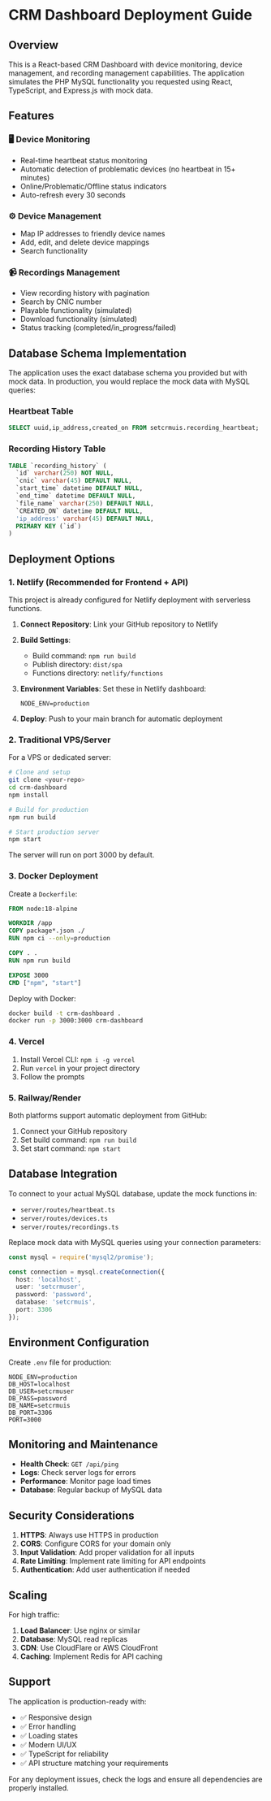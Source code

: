 # CRM Dashboard Deployment Guide

## Overview

This is a React-based CRM Dashboard with device monitoring, device management, and recording management capabilities. The application simulates the PHP MySQL functionality you requested using React, TypeScript, and Express.js with mock data.

## Features

### 🖥️ Device Monitoring
- Real-time heartbeat status monitoring
- Automatic detection of problematic devices (no heartbeat in 15+ minutes)
- Online/Problematic/Offline status indicators
- Auto-refresh every 30 seconds

### ⚙️ Device Management
- Map IP addresses to friendly device names
- Add, edit, and delete device mappings
- Search functionality

### 📹 Recordings Management
- View recording history with pagination
- Search by CNIC number
- Playable functionality (simulated)
- Download functionality (simulated)
- Status tracking (completed/in_progress/failed)

## Database Schema Implementation

The application uses the exact database schema you provided but with mock data. In production, you would replace the mock data with MySQL queries:

### Heartbeat Table
```sql
SELECT uuid,ip_address,created_on FROM setcrmuis.recording_heartbeat;
```

### Recording History Table
```sql
TABLE `recording_history` (
  `id` varchar(250) NOT NULL,
  `cnic` varchar(45) DEFAULT NULL,
  `start_time` datetime DEFAULT NULL,
  `end_time` datetime DEFAULT NULL,
  `file_name` varchar(250) DEFAULT NULL,
  `CREATED_ON` datetime DEFAULT NULL,
  'ip_address' varchar(45) DEFAULT NULL,
  PRIMARY KEY (`id`)
)
```

## Deployment Options

### 1. Netlify (Recommended for Frontend + API)

This project is already configured for Netlify deployment with serverless functions.

1. **Connect Repository**: Link your GitHub repository to Netlify
2. **Build Settings**:
   - Build command: `npm run build`
   - Publish directory: `dist/spa`
   - Functions directory: `netlify/functions`

3. **Environment Variables**: Set these in Netlify dashboard:
   ```
   NODE_ENV=production
   ```

4. **Deploy**: Push to your main branch for automatic deployment

### 2. Traditional VPS/Server

For a VPS or dedicated server:

```bash
# Clone and setup
git clone <your-repo>
cd crm-dashboard
npm install

# Build for production
npm run build

# Start production server
npm start
```

The server will run on port 3000 by default.

### 3. Docker Deployment

Create a `Dockerfile`:

```dockerfile
FROM node:18-alpine

WORKDIR /app
COPY package*.json ./
RUN npm ci --only=production

COPY . .
RUN npm run build

EXPOSE 3000
CMD ["npm", "start"]
```

Deploy with Docker:

```bash
docker build -t crm-dashboard .
docker run -p 3000:3000 crm-dashboard
```

### 4. Vercel

1. Install Vercel CLI: `npm i -g vercel`
2. Run `vercel` in your project directory
3. Follow the prompts

### 5. Railway/Render

Both platforms support automatic deployment from GitHub:

1. Connect your GitHub repository
2. Set build command: `npm run build`
3. Set start command: `npm start`

## Database Integration

To connect to your actual MySQL database, update the mock functions in:

- `server/routes/heartbeat.ts`
- `server/routes/devices.ts` 
- `server/routes/recordings.ts`

Replace mock data with MySQL queries using your connection parameters:

```typescript
const mysql = require('mysql2/promise');

const connection = mysql.createConnection({
  host: 'localhost',
  user: 'setcrmuser',
  password: 'password',
  database: 'setcrmuis',
  port: 3306
});
```

## Environment Configuration

Create `.env` file for production:

```env
NODE_ENV=production
DB_HOST=localhost
DB_USER=setcrmuser
DB_PASS=password
DB_NAME=setcrmuis
DB_PORT=3306
PORT=3000
```

## Monitoring and Maintenance

- **Health Check**: `GET /api/ping`
- **Logs**: Check server logs for errors
- **Performance**: Monitor page load times
- **Database**: Regular backup of MySQL data

## Security Considerations

1. **HTTPS**: Always use HTTPS in production
2. **CORS**: Configure CORS for your domain only
3. **Input Validation**: Add proper validation for all inputs
4. **Rate Limiting**: Implement rate limiting for API endpoints
5. **Authentication**: Add user authentication if needed

## Scaling

For high traffic:

1. **Load Balancer**: Use nginx or similar
2. **Database**: MySQL read replicas
3. **CDN**: Use CloudFlare or AWS CloudFront
4. **Caching**: Implement Redis for API caching

## Support

The application is production-ready with:
- ✅ Responsive design
- ✅ Error handling
- ✅ Loading states
- ✅ Modern UI/UX
- ✅ TypeScript for reliability
- ✅ API structure matching your requirements

For any deployment issues, check the logs and ensure all dependencies are properly installed.
